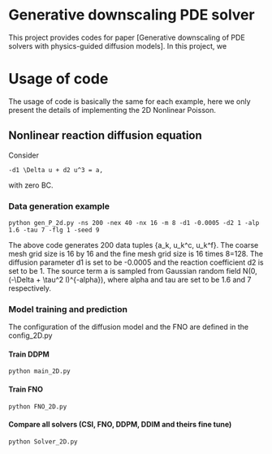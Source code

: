 # Generative downscaling PDE solver
This project provides codes for paper [Generative downscaling of PDE solvers with physics-guided diffusion models]. In this project, we 
# Usage of code
The usage of code is basically the same for each example, here we only present the details of implementing the 2D Nonlinear Poisson. 
## Nonlinear reaction diffusion equation
Consider 
```
-d1 \Delta u + d2 u^3 = a,
```
with zero BC.
### Data generation example
```
python gen_P_2d.py -ns 200 -nex 40 -nx 16 -m 8 -d1 -0.0005 -d2 1 -alp 1.6 -tau 7 -flg 1 -seed 9 
````
The above code generates 200 data tuples {a_k, u_k^c, u_k^f}. The coarse mesh grid size is 16 by 16 and the fine mesh grid size is 16 times 8=128. The diffusion parameter d1 is set to be -0.0005 and the reaction coefficient d2 is set to be 1. The source term a is sampled from Gaussian random field N(0, (-\Delta + \tau^2 I)^{-alpha}), where alpha and tau are set to be 1.6 and 7 respectively.
### Model training and prediction 
The configuration of the diffusion model and the FNO are defined in the config_2D.py 
#### Train DDPM
```
python main_2D.py
```
#### Train FNO
```
python FNO_2D.py
```
#### Compare all solvers (CSI, FNO, DDPM, DDIM and theirs fine tune)
```
python Solver_2D.py
```


